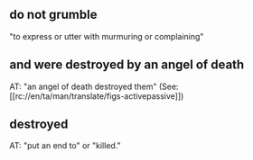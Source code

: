 ## do not grumble ##

"to express or utter with murmuring or complaining"

## and were destroyed by an angel of death ##

AT: "an angel of death destroyed them" (See: [[rc://en/ta/man/translate/figs-activepassive]])

## destroyed ##

AT: "put an end to" or "killed."
